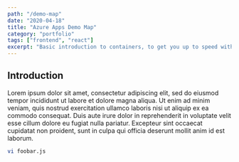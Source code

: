 ```yaml
---
path: "/demo-map"
date: "2020-04-18"
title: "Azure Apps Demo Map"
category: "portfolio"
tags: ["frontend", "react"]
excerpt: "Basic introduction to containers, to get you up to speed with the latest developments in Docker"
---
```


## Introduction

Lorem ipsum dolor sit amet, consectetur adipiscing elit, sed do eiusmod tempor incididunt
ut labore et dolore magna aliqua. Ut enim ad minim veniam, quis nostrud exercitation ullamco
laboris nisi ut aliquip ex ea commodo consequat. Duis aute irure dolor in reprehenderit in
voluptate velit esse cillum dolore eu fugiat nulla pariatur. Excepteur sint occaecat cupidatat
non proident, sunt in culpa qui officia deserunt mollit anim id est laborum.

```bash
vi foobar.js
```
